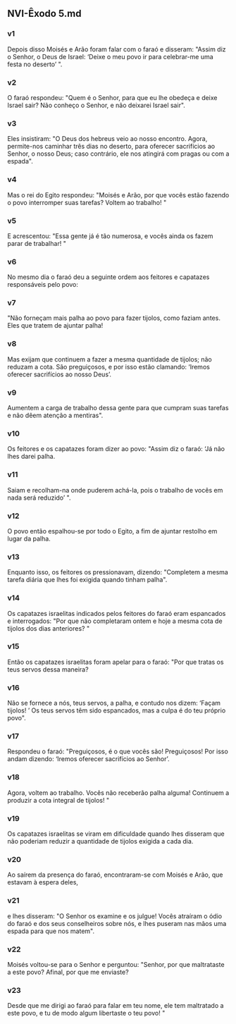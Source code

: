 ## NVI-Êxodo 5.md
### v1
 Depois disso Moisés e Arão foram falar com o faraó e disseram: "Assim diz o Senhor, o Deus de Israel: ‘Deixe o meu povo ir para celebrar-me uma festa no deserto’ ".
### v2
 O faraó respondeu: "Quem é o Senhor, para que eu lhe obedeça e deixe Israel sair? Não conheço o Senhor, e não deixarei Israel sair".
### v3
 Eles insistiram: "O Deus dos hebreus veio ao nosso encontro. Agora, permite-nos caminhar três dias no deserto, para oferecer sacrifícios ao Senhor, o nosso Deus; caso contrário, ele nos atingirá com pragas ou com a espada".
### v4
 Mas o rei do Egito respondeu: "Moisés e Arão, por que vocês estão fazendo o povo interromper suas tarefas? Voltem ao trabalho! "
### v5
 E acrescentou: "Essa gente já é tão numerosa, e vocês ainda os fazem parar de trabalhar! "
### v6
 No mesmo dia o faraó deu a seguinte ordem aos feitores e capatazes responsáveis pelo povo:
### v7
 "Não forneçam mais palha ao povo para fazer tijolos, como faziam antes. Eles que tratem de ajuntar palha!
### v8
 Mas exijam que continuem a fazer a mesma quantidade de tijolos; não reduzam a cota. São preguiçosos, e por isso estão clamando: ‘Iremos oferecer sacrifícios ao nosso Deus’.
### v9
 Aumentem a carga de trabalho dessa gente para que cumpram suas tarefas e não dêem atenção a mentiras".
### v10
 Os feitores e os capatazes foram dizer ao povo: "Assim diz o faraó: ‘Já não lhes darei palha.
### v11
 Saiam e recolham-na onde puderem achá-la, pois o trabalho de vocês em nada será reduzido’ ".
### v12
 O povo então espalhou-se por todo o Egito, a fim de ajuntar restolho em lugar da palha.
### v13
 Enquanto isso, os feitores os pressionavam, dizendo: "Completem a mesma tarefa diária que lhes foi exigida quando tinham palha".
### v14
 Os capatazes israelitas indicados pelos feitores do faraó eram espancados e interrogados: "Por que não completaram ontem e hoje a mesma cota de tijolos dos dias anteriores? "
### v15
 Então os capatazes israelitas foram apelar para o faraó: "Por que tratas os teus servos dessa maneira?
### v16
 Não se fornece a nós, teus servos, a palha, e contudo nos dizem: ‘Façam tijolos! ’ Os teus servos têm sido espancados, mas a culpa é do teu próprio povo".
### v17
 Respondeu o faraó: "Preguiçosos, é o que vocês são! Preguiçosos! Por isso andam dizendo: ‘Iremos oferecer sacrifícios ao Senhor’.
### v18
 Agora, voltem ao trabalho. Vocês não receberão palha alguma! Continuem a produzir a cota integral de tijolos! "
### v19
 Os capatazes israelitas se viram em dificuldade quando lhes disseram que não poderiam reduzir a quantidade de tijolos exigida a cada dia.
### v20
 Ao saírem da presença do faraó, encontraram-se com Moisés e Arão, que estavam à espera deles,
### v21
 e lhes disseram: "O Senhor os examine e os julgue! Vocês atraíram o ódio do faraó e dos seus conselheiros sobre nós, e lhes puseram nas mãos uma espada para que nos matem".
### v22
 Moisés voltou-se para o Senhor e perguntou: "Senhor, por que maltrataste a este povo? Afinal, por que me enviaste?
### v23
 Desde que me dirigi ao faraó para falar em teu nome, ele tem maltratado a este povo, e tu de modo algum libertaste o teu povo! "
